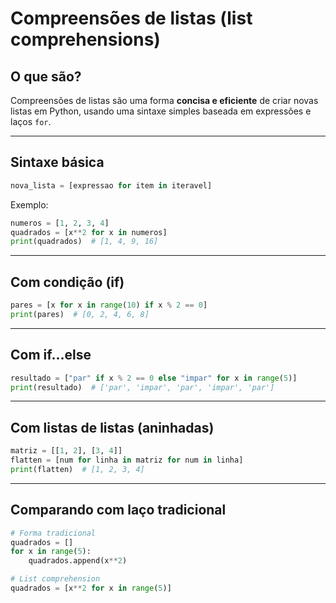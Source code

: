 # Compreensões de listas (list comprehensions)

## O que são?

Compreensões de listas são uma forma **concisa e eficiente** de criar novas listas em Python, usando uma sintaxe simples baseada em expressões e laços `for`.

---

## Sintaxe básica

```python
nova_lista = [expressao for item in iteravel]
```

Exemplo:
```python
numeros = [1, 2, 3, 4]
quadrados = [x**2 for x in numeros]
print(quadrados)  # [1, 4, 9, 16]
```

---

## Com condição (if)

```python
pares = [x for x in range(10) if x % 2 == 0]
print(pares)  # [0, 2, 4, 6, 8]
```

---

## Com if...else

```python
resultado = ["par" if x % 2 == 0 else "impar" for x in range(5)]
print(resultado)  # ['par', 'impar', 'par', 'impar', 'par']
```

---

## Com listas de listas (aninhadas)

```python
matriz = [[1, 2], [3, 4]]
flatten = [num for linha in matriz for num in linha]
print(flatten)  # [1, 2, 3, 4]
```

---

## Comparando com laço tradicional

```python
# Forma tradicional
quadrados = []
for x in range(5):
    quadrados.append(x**2)

# List comprehension
quadrados = [x**2 for x in range(5)]
```
